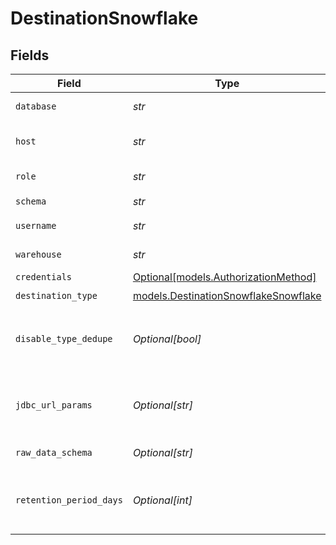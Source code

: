 # DestinationSnowflake


## Fields

| Field                                                                                                                                                                                                                                                                                                         | Type                                                                                                                                                                                                                                                                                                          | Required                                                                                                                                                                                                                                                                                                      | Description                                                                                                                                                                                                                                                                                                   | Example                                                                                                                                                                                                                                                                                                       |
| ------------------------------------------------------------------------------------------------------------------------------------------------------------------------------------------------------------------------------------------------------------------------------------------------------------- | ------------------------------------------------------------------------------------------------------------------------------------------------------------------------------------------------------------------------------------------------------------------------------------------------------------- | ------------------------------------------------------------------------------------------------------------------------------------------------------------------------------------------------------------------------------------------------------------------------------------------------------------- | ------------------------------------------------------------------------------------------------------------------------------------------------------------------------------------------------------------------------------------------------------------------------------------------------------------- | ------------------------------------------------------------------------------------------------------------------------------------------------------------------------------------------------------------------------------------------------------------------------------------------------------------- |
| `database`                                                                                                                                                                                                                                                                                                    | *str*                                                                                                                                                                                                                                                                                                         | :heavy_check_mark:                                                                                                                                                                                                                                                                                            | Enter the name of the <a href="https://docs.snowflake.com/en/sql-reference/ddl-database.html#database-schema-share-ddl">database</a> you want to sync data into                                                                                                                                               | AIRBYTE_DATABASE                                                                                                                                                                                                                                                                                              |
| `host`                                                                                                                                                                                                                                                                                                        | *str*                                                                                                                                                                                                                                                                                                         | :heavy_check_mark:                                                                                                                                                                                                                                                                                            | Enter your Snowflake account's <a href="https://docs.snowflake.com/en/user-guide/admin-account-identifier.html#using-an-account-locator-as-an-identifier">locator</a> (in the format <account_locator>.<region>.<cloud>.snowflakecomputing.com)                                                               | accountname.us-east-2.aws.snowflakecomputing.com                                                                                                                                                                                                                                                              |
| `role`                                                                                                                                                                                                                                                                                                        | *str*                                                                                                                                                                                                                                                                                                         | :heavy_check_mark:                                                                                                                                                                                                                                                                                            | Enter the <a href="https://docs.snowflake.com/en/user-guide/security-access-control-overview.html#roles">role</a> that you want to use to access Snowflake                                                                                                                                                    | AIRBYTE_ROLE                                                                                                                                                                                                                                                                                                  |
| `schema`                                                                                                                                                                                                                                                                                                      | *str*                                                                                                                                                                                                                                                                                                         | :heavy_check_mark:                                                                                                                                                                                                                                                                                            | Enter the name of the default <a href="https://docs.snowflake.com/en/sql-reference/ddl-database.html#database-schema-share-ddl">schema</a>                                                                                                                                                                    | AIRBYTE_SCHEMA                                                                                                                                                                                                                                                                                                |
| `username`                                                                                                                                                                                                                                                                                                    | *str*                                                                                                                                                                                                                                                                                                         | :heavy_check_mark:                                                                                                                                                                                                                                                                                            | Enter the name of the user you want to use to access the database                                                                                                                                                                                                                                             | AIRBYTE_USER                                                                                                                                                                                                                                                                                                  |
| `warehouse`                                                                                                                                                                                                                                                                                                   | *str*                                                                                                                                                                                                                                                                                                         | :heavy_check_mark:                                                                                                                                                                                                                                                                                            | Enter the name of the <a href="https://docs.snowflake.com/en/user-guide/warehouses-overview.html#overview-of-warehouses">warehouse</a> that you want to use as a compute cluster                                                                                                                              | AIRBYTE_WAREHOUSE                                                                                                                                                                                                                                                                                             |
| `credentials`                                                                                                                                                                                                                                                                                                 | [Optional[models.AuthorizationMethod]](../models/authorizationmethod.md)                                                                                                                                                                                                                                      | :heavy_minus_sign:                                                                                                                                                                                                                                                                                            | N/A                                                                                                                                                                                                                                                                                                           |                                                                                                                                                                                                                                                                                                               |
| `destination_type`                                                                                                                                                                                                                                                                                            | [models.DestinationSnowflakeSnowflake](../models/destinationsnowflakesnowflake.md)                                                                                                                                                                                                                            | :heavy_check_mark:                                                                                                                                                                                                                                                                                            | N/A                                                                                                                                                                                                                                                                                                           |                                                                                                                                                                                                                                                                                                               |
| `disable_type_dedupe`                                                                                                                                                                                                                                                                                         | *Optional[bool]*                                                                                                                                                                                                                                                                                              | :heavy_minus_sign:                                                                                                                                                                                                                                                                                            | Disable Writing Final Tables. WARNING! The data format in _airbyte_data is likely stable but there are no guarantees that other metadata columns will remain the same in future versions                                                                                                                      |                                                                                                                                                                                                                                                                                                               |
| `jdbc_url_params`                                                                                                                                                                                                                                                                                             | *Optional[str]*                                                                                                                                                                                                                                                                                               | :heavy_minus_sign:                                                                                                                                                                                                                                                                                            | Enter the additional properties to pass to the JDBC URL string when connecting to the database (formatted as key=value pairs separated by the symbol &). Example: key1=value1&key2=value2&key3=value3                                                                                                         |                                                                                                                                                                                                                                                                                                               |
| `raw_data_schema`                                                                                                                                                                                                                                                                                             | *Optional[str]*                                                                                                                                                                                                                                                                                               | :heavy_minus_sign:                                                                                                                                                                                                                                                                                            | The schema to write raw tables into (default: airbyte_internal)                                                                                                                                                                                                                                               |                                                                                                                                                                                                                                                                                                               |
| `retention_period_days`                                                                                                                                                                                                                                                                                       | *Optional[int]*                                                                                                                                                                                                                                                                                               | :heavy_minus_sign:                                                                                                                                                                                                                                                                                            | The number of days of Snowflake Time Travel to enable on the tables. See <a href="https://docs.snowflake.com/en/user-guide/data-time-travel#data-retention-period">Snowflake's documentation</a> for more information. Setting a nonzero value will incur increased storage costs in your Snowflake instance. |                                                                                                                                                                                                                                                                                                               |